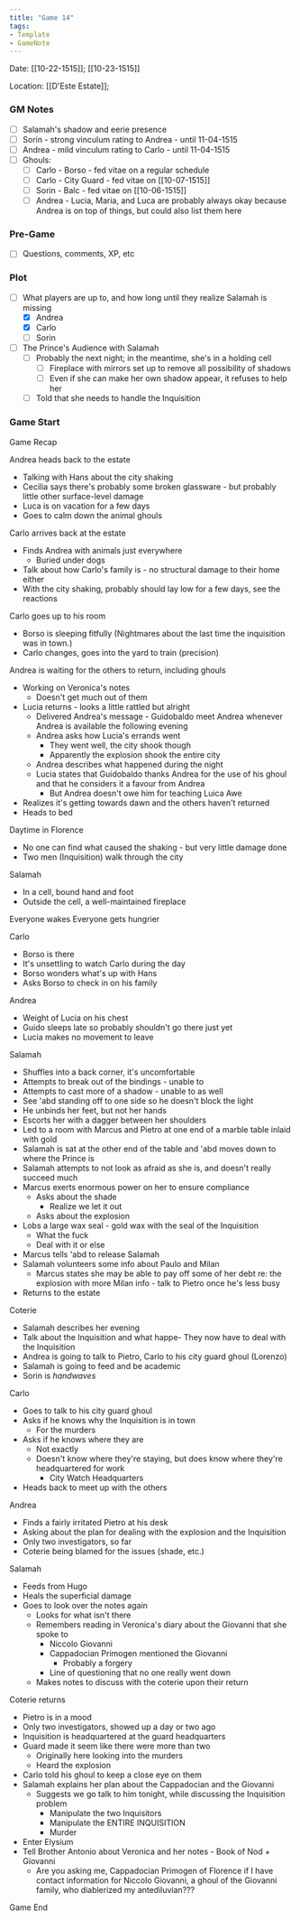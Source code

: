 ```yaml
---
title: "Game 14"
tags:
- Template
- GameNote
---
```


Date: [[10-22-1515]]; [[10-23-1515]]

Location: [[D'Este Estate]];

### GM Notes
- [ ] Salamah's shadow and eerie presence
- [ ] Sorin - strong vinculum rating to Andrea - until 11-04-1515
- [ ] Andrea - mild vinculum rating to Carlo - until 11-04-1515
- [ ] Ghouls:
	- [ ] Carlo - Borso - fed vitae on a regular schedule
	- [ ] Carlo - City Guard - fed vitae on [[10-07-1515]]
	- [ ] Sorin - Balc - fed vitae on [[10-06-1515]]
	- [ ] Andrea - Lucia, Maria, and Luca are probably always okay because Andrea is on top of things, but could also list them here

### Pre-Game
- [ ] Questions, comments, XP, etc

### Plot
- [ ] What players are up to, and how long until they realize Salamah is missing
	- [x] Andrea
	- [x] Carlo
	- [ ] Sorin
- [ ] The Prince's Audience with Salamah
	- [ ] Probably the next night; in the meantime, she's in a holding cell
		- [ ] Fireplace with mirrors set up to remove all possibility of shadows
		- [ ] Even if she can make her own shadow appear, it refuses to help her
	- [ ] Told that she needs to handle the Inquisition

### Game Start

Game Recap

Andrea heads back to the estate
- Talking with Hans about the city shaking
- Cecilia says there's probably some broken glassware - but probably little other surface-level damage
- Luca is on vacation for a few days
- Goes to calm down the animal ghouls

Carlo arrives back at the estate
- Finds Andrea with animals just everywhere
	- Buried under dogs
- Talk about how Carlo's family is - no structural damage to their home either
- With the city shaking, probably should lay low for a few days, see the reactions

Carlo goes up to his room
- Borso is sleeping fitfully (Nightmares about the last time the inquisition was in town.)
- Carlo changes, goes into the yard to train (precision)

Andrea is waiting for the others to return, including ghouls
- Working on Veronica's notes
	- Doesn't get much out of them
- Lucia returns - looks a little rattled but alright
	- Delivered Andrea's message - Guidobaldo meet Andrea whenever Andrea is available the following evening
	- Andrea asks how Lucia's errands went
		- They went well, the city shook though
		- Apparently the explosion shook the entire city
	- Andrea describes what happened during the night
	- Lucia states that Guidobaldo thanks Andrea for the use of his ghoul and that he considers it a favour from Andrea
		- But Andrea doesn't owe him for teaching Luica Awe
- Realizes it's getting towards dawn and the others haven't returned
- Heads to bed

Daytime in Florence
- No one can find what caused the shaking - but very little damage done
- Two men (Inquisition) walk through the city

Salamah
- In a cell, bound hand and foot
- Outside the cell, a well-maintained fireplace

Everyone wakes
Everyone gets hungrier

Carlo
- Borso is there
- It's unsettling to watch Carlo during the day
- Borso wonders what's up with Hans
- Asks Borso to check in on his family

Andrea
- Weight of Lucia on his chest
- Guido sleeps late so probably shouldn't go there just yet
- Lucia makes no movement to leave

Salamah
- Shuffles into a back corner, it's uncomfortable
- Attempts to break out of the bindings - unable to
- Attempts to cast more of a shadow - unable to as well
- See 'abd standing off to one side so he doesn't block the light
- He unbinds her feet, but not her hands
- Escorts her with a dagger between her shoulders
- Led to a room with Marcus and Pietro at one end of a marble table inlaid with gold
- Salamah is sat at the other end of the table and 'abd moves down to where the Prince is
- Salamah attempts to not look as afraid as she is, and doesn't really succeed much
- Marcus exerts enormous power on her to ensure compliance
	- Asks about the shade
		- Realize we let it out
	- Asks about the explosion
- Lobs a large wax seal - gold wax with the seal of the Inquisition
	- What the fuck
	- Deal with it or else
- Marcus tells 'abd to release Salamah
- Salamah volunteers some info about Paulo and Milan
	- Marcus states she may be able to pay off some of her debt re: the explosion with more Milan info - talk to Pietro once he's less busy
- Returns to the estate

Coterie
- Salamah describes her evening
- Talk about the Inquisition and what happe- They now have to deal with the Inquisition
- Andrea is going to talk to Pietro, Carlo to his city guard ghoul (Lorenzo)
- Salamah is going to feed and be academic
- Sorin is *handwaves*

Carlo
- Goes to talk to his city guard ghoul
- Asks if he knows why the Inquisition is in town
	- For the murders
- Asks if he knows where they are
	- Not exactly
	- Doesn't know where they're staying, but does know where they're headquartered for work
		- City Watch Headquarters
- Heads back to meet up with the others

Andrea
- Finds a fairly irritated Pietro at his desk
- Asking about the plan for dealing with the explosion and the Inquisition
- Only two investigators, so far
- Coterie being blamed for the issues (shade, etc.)

Salamah
- Feeds from Hugo
- Heals the superficial damage
- Goes to look over the notes again
	- Looks for what isn't there
	- Remembers reading in Veronica's diary about the Giovanni that she spoke to
		- Niccolo Giovanni
		- Cappadocian Primogen mentioned the Giovanni
			- Probably a forgery
		- Line of questioning that no one really went down
	- Makes notes to discuss with the coterie upon their return

Coterie returns
- Pietro is in a mood
- Only two investigators, showed up a day or two ago
- Inquisition is headquartered at the guard headquarters
- Guard made it seem like there were more than two
	- Originally here looking into the murders
	- Heard the explosion
- Carlo told his ghoul to keep a close eye on them
- Salamah explains her plan about the Cappadocian and the Giovanni
	- Suggests we go talk to him tonight, while discussing the Inquisition problem
		- Manipulate the two Inquisitors
		- Manipulate the ENTIRE INQUISITION
		- Murder
- Enter Elysium
- Tell Brother Antonio about Veronica and her notes - Book of Nod + Giovanni
	- Are you asking me, Cappadocian Primogen of Florence if I have contact information for Niccolo Giovanni, a ghoul of the Giovanni family, who diablerized my antediluvian???

Game End